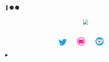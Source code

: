<!-- Macos like icons -->
 <p align="left"><b><pwn>🔴 🟡 🟢</pwn></b></p>
 <p>
 <h3 align="center">

<img src="https://readme-typing-svg.demolab.com/?lines=$+Hey,+pwnwriter+here+:)&font=Fira%20Code&center=true&width=440&height=45&color=f75c7e&vCenter=true&pause=10&size=22" />
<br>
</br>
<!-- Social icons -->
<p align="center">
  <a href="https://twitter.com/pwnwriter"><img width="26px" alt="twitter" title="twitter" src="https://github.com/pwnwriter/files/raw/main/pwnwriter/social-icons/twitter.png"/></a>
  &#8287;&#8287;&#8287;&#8287;&#8287;
  <a href="mailto:hey@pwnwriter.xyz"><img width="26px" alt="mail" title="mail" src="https://github.com/pwnwriter/files/raw/main/pwnwriter/social-icons/mail.png"/></a>
  &#8287;&#8287;&#8287;&#8287;&#8287;
   <a href="https://ko-fi.com/pwnwriter"><img width="26px" alt="ko-fi" title="ko-fi" src="https://github.com/pwnwriter/files/raw/main/pwnwriter/social-icons/ko-fi.png"></a>
  &#8287;&#8287;&#8287;&#8287;&#8287;
  </p>
  </h6>
  </p> 
  
<details><summary></summary>
 
```rust
struct Pwnwriter;

impl Pwnwriter {
    fn whoami() -> &'static str {
        "I'm Pwnwriter, a hacker who enjoys building blazingly fast tools."
    }
}

impl Philosopher for Pwnwriter {
    fn philosophy() -> &'static str {
        "K1SS: Keep It Simple and Stupid."
    }
}

impl Developer for Pwnwriter {
    fn code() -> &'static str {
        r#"I build _blazingly fast_ tools for cyber security.
           Everything I make becomes beautiful.

           Languages - Rust, C, Lua, Bash, Golang, Assembly/WebAssembly.
           Technologies - Actix, Yew, POSIX.
        "#
    }
}

impl Hacker for Pwnwriter {
    fn hack() -> &'static str {
        r#"I love to hack things to make them secure.
           Apart from that, I code for opensource !

        "#
    }
}
```

  
